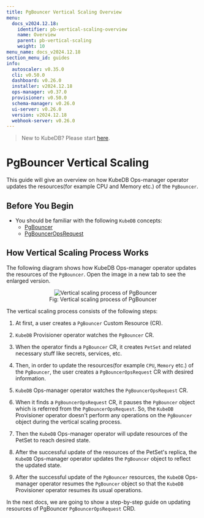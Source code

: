 ```yaml
---
title: PgBouncer Vertical Scaling Overview
menu:
  docs_v2024.12.18:
    identifier: pb-vertical-scaling-overview
    name: Overview
    parent: pb-vertical-scaling
    weight: 10
menu_name: docs_v2024.12.18
section_menu_id: guides
info:
  autoscaler: v0.35.0
  cli: v0.50.0
  dashboard: v0.26.0
  installer: v2024.12.18
  ops-manager: v0.37.0
  provisioner: v0.50.0
  schema-manager: v0.26.0
  ui-server: v0.26.0
  version: v2024.12.18
  webhook-server: v0.26.0
---
```


> New to KubeDB? Please start [here](/docs/v2024.12.18/README).

# PgBouncer Vertical Scaling

This guide will give an overview on how KubeDB Ops-manager operator updates the resources(for example CPU and Memory etc.) of the `PgBouncer`.

## Before You Begin

- You should be familiar with the following `KubeDB` concepts:
  - [PgBouncer](/docs/v2024.12.18/guides/pgbouncer/concepts/pgbouncer)
  - [PgBouncerOpsRequest](/docs/v2024.12.18/guides/pgbouncer/concepts/opsrequest)

## How Vertical Scaling Process Works

The following diagram shows how KubeDB Ops-manager operator updates the resources of the `PgBouncer`. Open the image in a new tab to see the enlarged version.

<figure align="center">
  <img alt="Vertical scaling process of PgBouncer" src="/docs/v2024.12.18/images/day-2-operation/pgbouncer/vertical-scaling.svg">
<figcaption align="center">Fig: Vertical scaling process of PgBouncer</figcaption>
</figure>

The vertical scaling process consists of the following steps:

1. At first, a user creates a `PgBouncer` Custom Resource (CR).

2. `KubeDB` Provisioner  operator watches the `PgBouncer` CR.

3. When the operator finds a `PgBouncer` CR, it creates `PetSet` and related necessary stuff like secrets, services, etc.

4. Then, in order to update the resources(for example `CPU`, `Memory` etc.) of the `PgBouncer`, the user creates a `PgBouncerOpsRequest` CR with desired information.

5. `KubeDB` Ops-manager operator watches the `PgBouncerOpsRequest` CR.

6. When it finds a `PgBouncerOpsRequest` CR, it pauses the `PgBouncer` object which is referred from the `PgBouncerOpsRequest`. So, the `KubeDB` Provisioner  operator doesn't perform any operations on the `PgBouncer` object during the vertical scaling process.  

7. Then the `KubeDB` Ops-manager operator will update resources of the PetSet to reach desired state.

8. After the successful update of the resources of the PetSet's replica, the `KubeDB` Ops-manager operator updates the `PgBouncer` object to reflect the updated state.

9. After the successful update  of the `PgBouncer` resources, the `KubeDB` Ops-manager operator resumes the `PgBouncer` object so that the `KubeDB` Provisioner  operator resumes its usual operations.

In the next docs, we are going to show a step-by-step guide on updating resources of PgBouncer `PgBouncerOpsRequest` CRD.